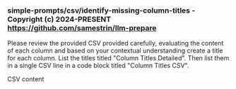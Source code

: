 ### simple-prompts/csv/identify-missing-column-titles - Copyright (c) 2024-PRESENT <https://github.com/samestrin/llm-prepare>

Please review the provided CSV provided carefully, evaluating the content of each column and based on your contextual understanding create a title for each column. List the titles titled "Column Titles Detailed". Then list them in a single CSV line in a code block titled "Column Titles CSV".

CSV content
